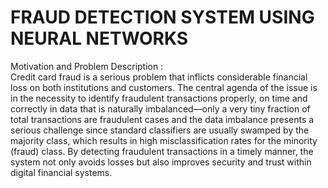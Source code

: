 # FRAUD DETECTION SYSTEM USING NEURAL NETWORKS

Motivation and Problem Description :
<br>
Credit card fraud is a serious problem that inflicts considerable financial loss on both institutions and 
customers. The central agenda of the issue is in the necessity to identify fraudulent transactions properly, on 
time and correctly in data that is naturally imbalanced—only a very tiny fraction of total transactions are 
fraudulent cases and the data imbalance presents a serious challenge since standard classifiers are usually 
swamped by the majority class, which results in high misclassification rates for the minority (fraud) class. By 
detecting fraudulent transactions in a timely manner, the system not only avoids losses but also improves 
security and trust within digital financial systems.


